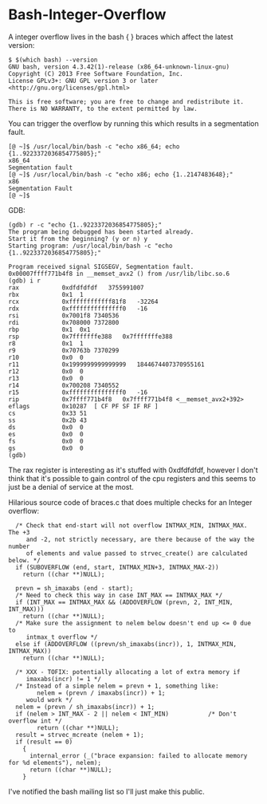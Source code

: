 # Bash-Integer-Overflow

A integer overflow lives in the bash { } braces which affect the latest version:

```
$ $(which bash) --version
GNU bash, version 4.3.42(1)-release (x86_64-unknown-linux-gnu)
Copyright (C) 2013 Free Software Foundation, Inc.
License GPLv3+: GNU GPL version 3 or later <http://gnu.org/licenses/gpl.html>

This is free software; you are free to change and redistribute it.
There is NO WARRANTY, to the extent permitted by law.
```

You can trigger the overflow by running this which results in a segmentation fault.

```
[@ ~]$ /usr/local/bin/bash -c "echo x86_64; echo {1..9223372036854775805};"
x86_64
Segmentation fault
[@ ~]$ /usr/local/bin/bash -c "echo x86; echo {1..2147483648};"
x86
Segmentation Fault
[@ ~]$
```

GDB:

```
(gdb) r -c "echo {1..9223372036854775805};"
The program being debugged has been started already.
Start it from the beginning? (y or n) y
Starting program: /usr/local/bin/bash -c "echo {1..9223372036854775805};"

Program received signal SIGSEGV, Segmentation fault.
0x00007ffff771b4f8 in __memset_avx2 () from /usr/lib/libc.so.6
(gdb) i r
rax            0xdfdfdfdf	3755991007
rbx            0x1	1
rcx            0xffffffffffff81f8	-32264
rdx            0xfffffffffffffff0	-16
rsi            0x7001f8	7340536
rdi            0x708000	7372800
rbp            0x1	0x1
rsp            0x7fffffffe388	0x7fffffffe388
r8             0x1	1
r9             0x70763b	7370299
r10            0x0	0
r11            0x1999999999999999	1844674407370955161
r12            0x0	0
r13            0x0	0
r14            0x700208	7340552
r15            0xfffffffffffffff0	-16
rip            0x7ffff771b4f8	0x7ffff771b4f8 <__memset_avx2+392>
eflags         0x10287	[ CF PF SF IF RF ]
cs             0x33	51
ss             0x2b	43
ds             0x0	0
es             0x0	0
fs             0x0	0
gs             0x0	0
(gdb)
```

The rax register is interesting as it's stuffed with 0xdfdfdfdf, however I don't think that it's possible to gain control of the cpu registers and this seems to just be a denial of service at the most.

Hilarious source code of braces.c that does multiple checks for an Integer overflow:

```
  /* Check that end-start will not overflow INTMAX_MIN, INTMAX_MAX.  The +3
     and -2, not strictly necessary, are there because of the way the number
     of elements and value passed to strvec_create() are calculated below. */
  if (SUBOVERFLOW (end, start, INTMAX_MIN+3, INTMAX_MAX-2))
    return ((char **)NULL);

  prevn = sh_imaxabs (end - start);
  /* Need to check this way in case INT_MAX == INTMAX_MAX */
  if (INT_MAX == INTMAX_MAX && (ADDOVERFLOW (prevn, 2, INT_MIN, INT_MAX)))
    return ((char **)NULL);
  /* Make sure the assignment to nelem below doesn't end up <= 0 due to
     intmax_t overflow */
  else if (ADDOVERFLOW ((prevn/sh_imaxabs(incr)), 1, INTMAX_MIN, INTMAX_MAX))
    return ((char **)NULL);

  /* XXX - TOFIX: potentially allocating a lot of extra memory if
     imaxabs(incr) != 1 */
  /* Instead of a simple nelem = prevn + 1, something like:
        nelem = (prevn / imaxabs(incr)) + 1;
     would work */
  nelem = (prevn / sh_imaxabs(incr)) + 1;
  if (nelem > INT_MAX - 2 || nelem < INT_MIN)           /* Don't overflow int */
        return ((char **)NULL);
  result = strvec_mcreate (nelem + 1);
  if (result == 0)
    {
      internal_error (_("brace expansion: failed to allocate memory for %d elements"), nelem);
      return ((char **)NULL);
    }
```

I've notified the bash mailing list so I'll just make this public.
